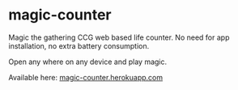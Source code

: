 # magic-counter
Magic the gathering CCG web based life counter. No need for app installation, no extra battery consumption.

Open any where on any device and play magic.

Available here: [magic-counter.herokuapp.com](https://magic-counter.herokuapp.com/game-board)
